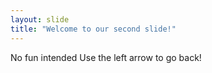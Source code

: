 ```yaml
---
layout: slide
title: "Welcome to our second slide!"
---
```

No fun intended
Use the left arrow to go back!
